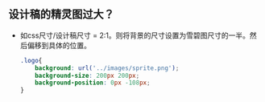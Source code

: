 ## 设计稿的精灵图过大？
- 如css尺寸/设计稿尺寸 = 2:1。则将背景的尺寸设置为雪碧图尺寸的一半。然后偏移到具体的位置。
    ```css
    .logo{
        background: url('../images/sprite.png');
        background-size: 200px 200px;
        background-position: 0px -108px;
    }
    ```